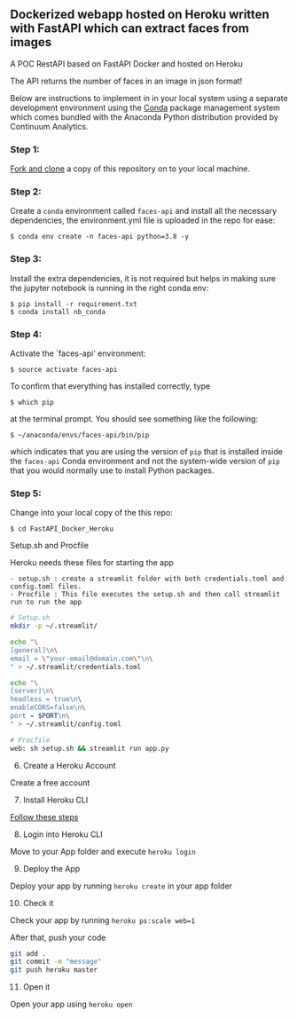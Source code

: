 ## Dockerized webapp hosted on Heroku written with FastAPI which can extract faces from images

A POC RestAPI based on FastAPI Docker and hosted on Heroku

The API returns the number of faces in an image in json format!


Below are instructions to implement in in your local system using a separate development environment using the [Conda](http://conda.pydata.org/docs/index.html) package management system which comes bundled with the Anaconda Python distribution provided by Continuum Analytics.

### Step 1:
[Fork and clone](https://github.com/siddharthksah/FastAPI_Docker_Heroku) a copy of this repository on to your local machine.

### Step 2:
Create a `conda` environment called `faces-api` and install all the necessary dependencies, the environment.yml file is uploaded in the repo for ease:

    $ conda env create -n faces-api python=3.8 -y
    
### Step 3:
Install the extra dependencies, it is not required but helps in making sure the jupyter notebook is running in the right conda env:

    $ pip install -r requirement.txt
    $ conda install nb_conda

### Step 4:
Activate the `faces-api' environment:

    $ source activate faces-api

To confirm that everything has installed correctly, type

    $ which pip

at the terminal prompt. You should see something like the following:

    $ ~/anaconda/envs/faces-api/bin/pip

which indicates that you are using the version of `pip` that is installed inside the `faces-api` Conda environment and not the system-wide version of `pip` that you would normally use to install Python packages.

### Step 5:
Change into your local copy of the this repo:

    $ cd FastAPI_Docker_Heroku


Setup.sh and Procfile

Heroku needs these files for starting the app

    - setup.sh : create a streamlit folder with both credentials.toml and config.toml files.
    - Procfile : This file executes the setup.sh and then call streamlit run to run the app

```sh
# Setup.sh
mkdir -p ~/.streamlit/

echo "\
[general]\n\
email = \"your-email@domain.com\"\n\
" > ~/.streamlit/credentials.toml

echo "\
[server]\n\
headless = true\n\
enableCORS=false\n\
port = $PORT\n\
" > ~/.streamlit/config.toml
```
```sh
# Procfile
web: sh setup.sh && streamlit run app.py
```

6. Create a Heroku Account

Create a free account

7. Install Heroku CLI

[Follow these steps](https://devcenter.heroku.com/articles/getting-started-with-python#set-up)

8. Login into Heroku CLI

Move to your App folder and execute ```heroku login```

9. Deploy the App

Deploy your app by running ```heroku create``` in your app folder

10. Check it

Check your app by running ```heroku ps:scale web=1```

After that, push your code

```sh
git add .
git commit -m "message"
git push heroku master
```

11. Open it

Open your app using ```heroku open```

